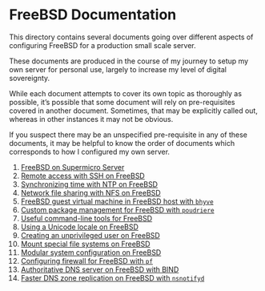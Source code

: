# FreeBSD Documentation

This directory contains several documents going over different aspects of configuring FreeBSD for a production small scale server.

These documents are produced in the course of my journey to setup my own server for personal use, largely to increase my level of digital sovereignty.

While each document attempts to cover its own topic as thoroughly as possible, it’s possible that some document will rely on pre-requisites covered in another document. Sometimes, that may be explicitly called out, whereas in other instances it may not be obvious.

If you suspect there may be an unspecified pre-requisite in any of these documents, it may be helpful to know the order of documents which corresponds to how I configured my own server.

 1. [FreeBSD on Supermicro Server](freebsd-supermicro.md)
 2. [Remote access with SSH on FreeBSD](freebsd-remote-access-ssh.md)
 3. [Synchronizing time with NTP on FreeBSD](freebsd-network-time-synchronization-ntp.md)
 4. [Network file sharing with NFS on FreeBSD](freebsd-network-file-sharing-nfs.md)
 5. [FreeBSD guest virtual machine in FreeBSD host with `bhyve`](freebsd-bhyve-freebsd-guest.md)
 6. [Custom package management for FreeBSD with `poudriere`](freebsd-poudriere.md)
 7. [Useful command-line tools for FreeBSD](freebsd-command-line-tools.md)
 8. [Using a Unicode locale on FreeBSD](freebsd-unicode-locale.md)
 9. [Creating an unprivileged user on FreeBSD](freebsd-unprivileged-user.md)
 10. [Mount special file systems on FreeBSD](freebsd-special-file-systems.md)
 11. [Modular system configuration on FreeBSD](freebsd-modular-system-configuration.md)
 12. [Configuring firewall for FreeBSD with `pf`](freebsd-firewall.md)
 13. [Authoritative DNS server on FreeBSD with BIND](freebsd-dns-bind.md)
 14. [Faster DNS zone replication on FreeBSD with `nsnotifyd`](freebsd-faster-dns-replication-nsnotifyd.md)
